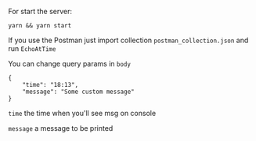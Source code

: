 For start the server:

```$xslt
yarn && yarn start
```

If you use the Postman just import collection ``postman_collection.json`` and run ``EchoAtTime``

You can change query params in ``body``

```
{
   	"time": "18:13",
   	"message": "Some custom message"
}
```

``time`` the time when you'll see msg on console

``message`` a message to be printed